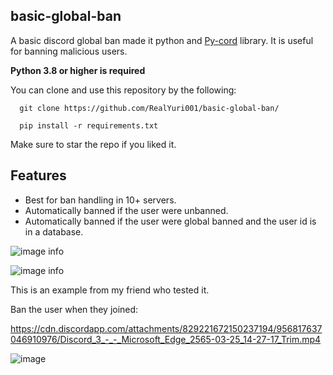 basic-global-ban
----------------

A basic discord global ban made it python and [Py-cord](https://github.com/Pycord-Development/pycord) library. It is useful for banning malicious users.

**Python 3.8 or higher is required**

You can clone and use this repository by the following:

```shell
  git clone https://github.com/RealYuri001/basic-global-ban/
  
  pip install -r requirements.txt
```

Make sure to star the repo if you liked it.

Features
--------

- Best for ban handling in 10+ servers.
- Automatically banned if the user were unbanned.
- Automatically banned if the user were global banned and the user id is in a database.

![image info](https://user-images.githubusercontent.com/77676149/159962620-54d9ec20-e578-457a-a035-2c7db66f8637.png)

![image info](https://user-images.githubusercontent.com/77676149/159962867-d160a531-6b35-4de4-bd29-a084698af363.png)

This is an example from my friend who tested it.



Ban the user when they joined:

https://cdn.discordapp.com/attachments/829221672150237194/956817637046910976/Discord_3_-_-_Microsoft_Edge_2565-03-25_14-27-17_Trim.mp4

![image](https://user-images.githubusercontent.com/77676149/160131024-242dda33-eefe-43d9-8887-466d08fa24b8.png)
